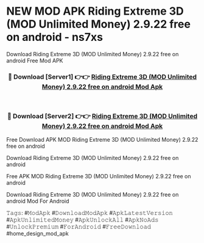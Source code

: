 # NEW MOD APK Riding Extreme 3D (MOD Unlimited Money) 2.9.22 free on android - ns7xs
Download Riding Extreme 3D (MOD Unlimited Money) 2.9.22 free on android Free Mod APK

<div align="center">
<h3>🔴 Download [Server1] 👉👉 <a href="https://apk-comot.site?title=Riding_Extreme_3D_(MOD_Unlimited_Money)_2.9.22_free_on_android">Riding Extreme 3D (MOD Unlimited Money) 2.9.22 free on android Mod Apk</a></h3><br>

<h3>🔴 Download [Server2] 👉👉 <a href="https://apk-comot.site?title=Riding_Extreme_3D_(MOD_Unlimited_Money)_2.9.22_free_on_android">Riding Extreme 3D (MOD Unlimited Money) 2.9.22 free on android Mod Apk</a></h3>
</div>


Free Download APK MOD Riding Extreme 3D (MOD Unlimited Money) 2.9.22 free on android

Download Riding Extreme 3D (MOD Unlimited Money) 2.9.22 free on android 

Free APK MOD Riding Extreme 3D (MOD Unlimited Money) 2.9.22 free on android 

Download Riding Extreme 3D (MOD Unlimited Money) 2.9.22 free on android Mod For Android

𝚃𝚊𝚐𝚜: #𝙼𝚘𝚍𝙰𝚙𝚔 #𝙳𝚘𝚠𝚗𝚕𝚘𝚊𝚍𝙼𝚘𝚍𝙰𝚙𝚔 #𝙰𝚙𝚔𝙻𝚊𝚝𝚎𝚜𝚝𝚅𝚎𝚛𝚜𝚒𝚘𝚗 #𝙰𝚙𝚔𝚄𝚗𝚕𝚒𝚖𝚒𝚝𝚎𝚍𝙼𝚘𝚗𝚎𝚢 #𝙰𝚙𝚔𝚄𝚗𝚕𝚘𝚌𝚔𝙰𝚕𝚕 #𝙰𝚙𝚔𝙽𝚘𝙰𝚍𝚜 #𝚄𝚗𝚕𝚘𝚌𝚔𝙿𝚛𝚎𝚖𝚒𝚞𝚖 #𝙵𝚘𝚛𝙰𝚗𝚍𝚛𝚘𝚒𝚍 #𝙵𝚛𝚎𝚎𝙳𝚘𝚠𝚗𝚕𝚘𝚊𝚍 #home_design_mod_apk